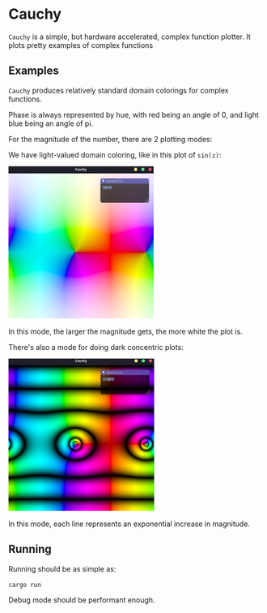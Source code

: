 # Cauchy
`Cauchy` is a simple, but hardware accelerated, complex function plotter.
It plots pretty examples of complex functions

## Examples
`Cauchy` produces relatively standard domain colorings for complex functions.

Phase is always represented by hue, with red being
an angle of 0, and light blue being an angle of pi.

For the magnitude of the number, there are 2 plotting modes:

We have light-valued domain coloring, like
in this plot of `sin(z)`:

![](screenshots/sin_light.png)

In this mode, the larger the magnitude gets, the more white the plot is.

There's also a mode for doing dark concentric plots:

![](screenshots/sin_dark.png)

In this mode, each line represents an exponential increase in magnitude.

## Running
Running should be as simple as:
```
cargo run
```
Debug mode should be performant enough.
